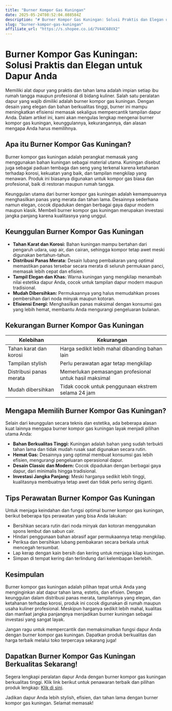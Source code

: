 ```yaml
---
title: "Burner Kompor Gas Kuningan"
date: 2025-05-24T08:52:04.088584Z
description: "# Burner Kompor Gas Kuningan: Solusi Praktis dan Elegan untuk Dapur Anda..."
slug: "burner-kompor-gas-kuningan"
affiliate_url: "https://s.shopee.co.id/7V44C68VX2"
---
```

# Burner Kompor Gas Kuningan: Solusi Praktis dan Elegan untuk Dapur Anda

Memiliki alat dapur yang praktis dan tahan lama adalah impian setiap ibu rumah tangga maupun profesional di bidang kuliner. Salah satu peralatan dapur yang wajib dimiliki adalah burner kompor gas kuningan. Dengan desain yang elegan dan bahan berkualitas tinggi, burner ini mampu meningkatkan efisiensi memasak sekaligus mempercantik tampilan dapur Anda. Dalam artikel ini, kami akan mengulas lengkap mengenai burner kompor gas kuningan, keunggulannya, kekurangannya, dan alasan mengapa Anda harus memilihnya.

## Apa itu Burner Kompor Gas Kuningan?

Burner kompor gas kuningan adalah perangkat memasak yang menggunakan bahan kuningan sebagai material utama. Kuningan disebut juga sebagai paduan tembaga dan seng yang terkenal karena ketahanan terhadap korosi, kekuatan yang baik, dan tampilan mengkilap yang menawan. Produk ini biasanya digunakan untuk kompor gas biasa dan profesional, baik di restoran maupun rumah tangga.

Keunggulan utama dari burner kompor gas kuningan adalah kemampuannya menghasilkan panas yang merata dan tahan lama. Desainnya sederhana namun elegan, cocok dipadukan dengan berbagai gaya dapur modern maupun klasik. Membeli burner kompor gas kuningan merupakan investasi jangka panjang karena kualitasnya yang unggul.

## Keunggulan Burner Kompor Gas Kuningan

- **Tahan Karat dan Korosi:** Bahan kuningan mampu bertahan dari pengaruh udara, uap air, dan cairan, sehingga kompor tetap awet meski digunakan bertahun-tahun.
- **Distribusi Panas Merata:** Desain lubang pembakaran yang optimal memastikan panas tersebar secara merata di seluruh permukaan panci, memasak lebih cepat dan efisien.
- **Tampil Elegan dan Khas:** Warna kuningan yang mengkilap menambah nilai estetika dapur Anda, cocok untuk tampilan dapur modern maupun tradisional.
- **Mudah Dibersihkan:** Permukaannya yang halus memudahkan proses pembersihan dari noda minyak maupun kotoran.
- **Efisiensi Energi:** Menghasilkan panas maksimal dengan konsumsi gas yang lebih hemat, membantu Anda mengurangi pengeluaran bulanan.

## Kekurangan Burner Kompor Gas Kuningan

| Kelebihan | Kekurangan |
|------------|--------------|
| Tahan karat dan korosi | Harga sedikit lebih mahal dibanding bahan lain |
| Tampilan stylish | Perlu perawatan agar tetap mengkilap |
| Distribusi panas merata | Memerlukan pemasangan profesional untuk hasil maksimal |
| Mudah dibersihkan | Tidak cocok untuk penggunaan ekstrem selama 24 jam |

## Mengapa Memilih Burner Kompor Gas Kuningan?

Selain dari keunggulan secara teknis dan estetika, ada beberapa alasan kuat lainnya mengapa burner kompor gas kuningan layak menjadi pilihan utama Anda:

- **Bahan Berkualitas Tinggi:** Kuningan adalah bahan yang sudah terbukti tahan lama dan tidak mudah rusak saat digunakan secara rutin.
- **Hemat Gas:** Desainnya yang optimal membuat konsumsi gas lebih efisien, mengurangi pengeluaran operasional dapur.
- **Desain Classic dan Modern:** Cocok dipadukan dengan berbagai gaya dapur, dari minimalis hingga tradisional.
- **Investasi Jangka Panjang:** Meski harganya sedikit lebih tinggi, kualitasnya membuatnya tetap awet dan tidak perlu sering diganti.

## Tips Perawatan Burner Kompor Gas Kuningan

Untuk menjaga keindahan dan fungsi optimal burner kompor gas kuningan, berikut beberapa tips perawatan yang bisa Anda lakukan:

- Bersihkan secara rutin dari noda minyak dan kotoran menggunakan spons lembut dan sabun cair.
- Hindari penggunaan bahan abrasif agar permukaannya tetap mengkilap.
- Periksa dan bersihkan lubang pembakaran secara berkala untuk mencegah tersumbat.
- Lap kerap dengan kain bersih dan kering untuk menjaga kilap kuningan.
- Simpan di tempat kering dan terlindung dari kelembapan berlebih.

## Kesimpulan

Burner kompor gas kuningan adalah pilihan tepat untuk Anda yang menginginkan alat dapur tahan lama, estetis, dan efisien. Dengan keunggulan dalam distribusi panas merata, tampilannya yang elegan, dan ketahanan terhadap korosi, produk ini cocok digunakan di rumah maupun usaha kuliner profesional. Meskipun harganya sedikit lebih mahal, kualitas dan manfaat jangka panjangnya menjadikan burner kuningan sebagai investasi yang sangat layak.

Jangan ragu untuk mempercantik dan memaksimalkan fungsi dapur Anda dengan burner kompor gas kuningan. Dapatkan produk berkualitas dan harga terbaik melalui toko terpercaya sekarang juga!

## Dapatkan Burner Kompor Gas Kuningan Berkualitas Sekarang!

Segera lengkapi peralatan dapur Anda dengan burner kompor gas kuningan berkualitas tinggi. Klik link berikut untuk penawaran terbaik dan pilihan produk lengkap: [Klik di sini](https://s.shopee.co.id/7V44C68VX2).

Jadikan dapur Anda lebih stylish, efisien, dan tahan lama dengan burner kompor gas kuningan. Selamat memasak!